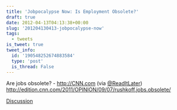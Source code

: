 ```yaml
---
title: 'Jobpocalypse Now: Is Employment Obsolete?'
draft: true
date: 2012-04-13T04:13:38+00:00
slug: '201204130413-jobpocalypse-now'
tags:
  - tweets
is_tweet: true
tweet_info:
  id: '190548252674883584'
  type: 'post'
  is_thread: False
---
```




Are jobs obsolete? - <http://CNN.com> (via [@ReadItLater](https://x.com/ReadItLater)) <http://edition.cnn.com/2011/OPINION/09/07/rushkoff.jobs.obsolete/>

[Discussion](https://x.com/sytelus/status/190548252674883584)
